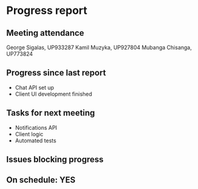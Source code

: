 # Progress report

## Meeting attendance

George Sigalas, UP933287
Kamil Muzyka, UP927804
Mubanga Chisanga, UP773824

## Progress since last report

-   Chat API set up
-   Client UI development finished

## Tasks for next meeting

-   Notifications API
-   Client logic
-   Automated tests

## Issues blocking progress

## On schedule: YES

<!--Pick one-->
<!--## On schedule: YES-->
<!--## On schedule: NO-->
